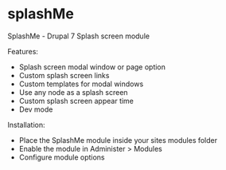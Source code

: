 splashMe
========

SplashMe - Drupal 7 Splash screen module

Features:

- Splash screen modal window or page option
- Custom splash screen links
- Custom templates for modal windows
- Use any node as a splash screen
- Custom splash screen appear time
- Dev mode


Installation:

- Place the SplashMe module inside your sites modules folder
- Enable the module in Administer > Modules
- Configure module options
